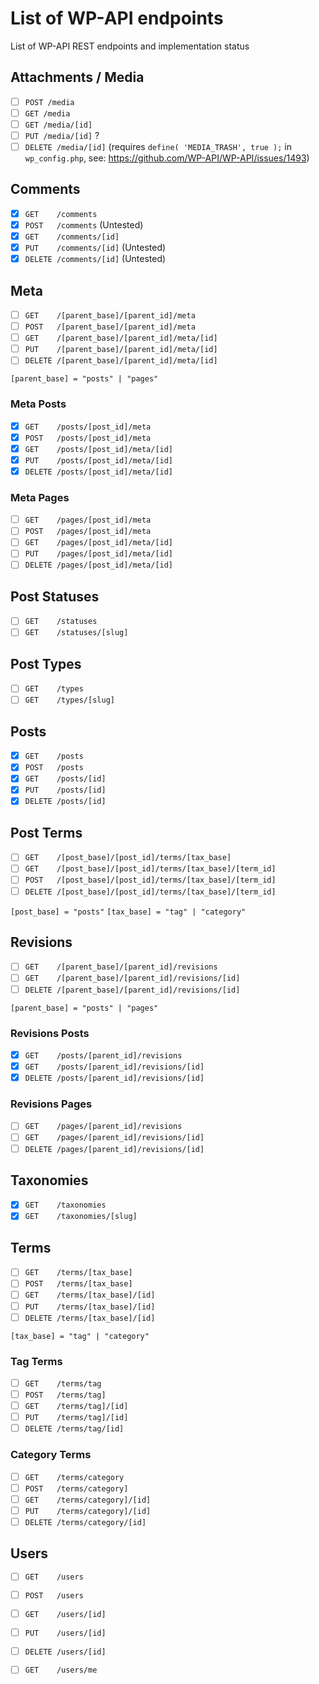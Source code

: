 # List of WP-API endpoints

List of WP-API REST endpoints and implementation status

## Attachments / Media

- [ ] `POST /media`
- [ ] `GET /media`
- [ ] `GET /media/[id]`
- [ ] `PUT /media/[id]` ?
- [ ] `DELETE /media/[id]`  (requires `define( 'MEDIA_TRASH', true );` in `wp_config.php`, see: https://github.com/WP-API/WP-API/issues/1493)

## Comments

- [x] `GET    /comments`
- [x] `POST   /comments` (Untested)
- [x] `GET    /comments/[id]`
- [x] `PUT    /comments/[id]`  (Untested)
- [x] `DELETE /comments/[id]`  (Untested)

## Meta

- [ ] `GET    /[parent_base]/[parent_id]/meta`
- [ ] `POST   /[parent_base]/[parent_id]/meta`
- [ ] `GET    /[parent_base]/[parent_id]/meta/[id]`
- [ ] `PUT    /[parent_base]/[parent_id]/meta/[id]`
- [ ] `DELETE /[parent_base]/[parent_id]/meta/[id]`

`[parent_base] = "posts" | "pages"`

### Meta Posts

- [x] `GET    /posts/[post_id]/meta`
- [x] `POST   /posts/[post_id]/meta`
- [x] `GET    /posts/[post_id]/meta/[id]`
- [x] `PUT    /posts/[post_id]/meta/[id]`
- [x] `DELETE /posts/[post_id]/meta/[id]`

### Meta Pages

- [ ] `GET    /pages/[post_id]/meta`
- [ ] `POST   /pages/[post_id]/meta`
- [ ] `GET    /pages/[post_id]/meta/[id]`
- [ ] `PUT    /pages/[post_id]/meta/[id]`
- [ ] `DELETE /pages/[post_id]/meta/[id]`

## Post Statuses

- [ ] `GET    /statuses`
- [ ] `GET    /statuses/[slug]`

## Post Types

- [ ] `GET    /types`
- [ ] `GET    /types/[slug]`

## Posts

- [x] `GET    /posts`
- [x] `POST   /posts`
- [x] `GET    /posts/[id]`
- [x] `PUT    /posts/[id]`
- [x] `DELETE /posts/[id]`

## Post Terms

- [ ] `GET    /[post_base]/[post_id]/terms/[tax_base]`
- [ ] `GET    /[post_base]/[post_id]/terms/[tax_base]/[term_id]`
- [ ] `POST   /[post_base]/[post_id]/terms/[tax_base]/[term_id]`
- [ ] `DELETE /[post_base]/[post_id]/terms/[tax_base]/[term_id]`

`[post_base] = "posts"`
`[tax_base] = "tag" | "category"`

## Revisions

- [ ] `GET    /[parent_base]/[parent_id]/revisions`
- [ ] `GET    /[parent_base]/[parent_id]/revisions/[id]`
- [ ] `DELETE /[parent_base]/[parent_id]/revisions/[id]`

`[parent_base] = "posts" | "pages"`

### Revisions Posts

- [x] `GET    /posts/[parent_id]/revisions`
- [x] `GET    /posts/[parent_id]/revisions/[id]`
- [x] `DELETE /posts/[parent_id]/revisions/[id]`

### Revisions Pages

- [ ] `GET    /pages/[parent_id]/revisions`
- [ ] `GET    /pages/[parent_id]/revisions/[id]`
- [ ] `DELETE /pages/[parent_id]/revisions/[id]`

## Taxonomies

- [x] `GET    /taxonomies`
- [x] `GET    /taxonomies/[slug]`

## Terms

- [ ] `GET    /terms/[tax_base]`
- [ ] `POST   /terms/[tax_base]`
- [ ] `GET    /terms/[tax_base]/[id]`
- [ ] `PUT    /terms/[tax_base]/[id]`
- [ ] `DELETE /terms/[tax_base]/[id]`

`[tax_base] = "tag" | "category"`

### Tag Terms

- [ ] `GET    /terms/tag`
- [ ] `POST   /terms/tag]`
- [ ] `GET    /terms/tag]/[id]`
- [ ] `PUT    /terms/tag]/[id]`
- [ ] `DELETE /terms/tag/[id]`

### Category Terms

- [ ] `GET    /terms/category`
- [ ] `POST   /terms/category]`
- [ ] `GET    /terms/category]/[id]`
- [ ] `PUT    /terms/category]/[id]`
- [ ] `DELETE /terms/category/[id]`

## Users

- [ ] `GET    /users`
- [ ] `POST   /users`
- [ ] `GET    /users/[id]`
- [ ] `PUT    /users/[id]`
- [ ] `DELETE /users/[id]`
- [ ] `GET    /users/me`


